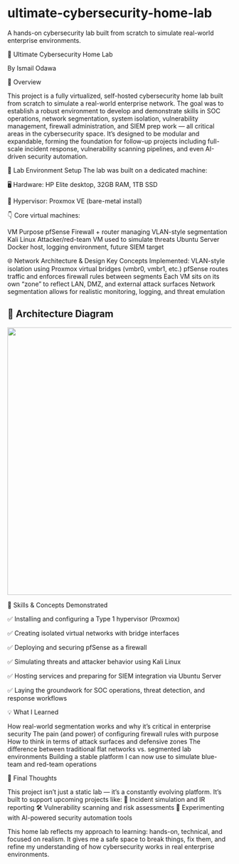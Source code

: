 # ultimate-cybersecurity-home-lab
A hands-on cybersecurity lab built from scratch to simulate real-world enterprise environments.

🧠 Ultimate Cybersecurity Home Lab

 By Ismail Odawa

 📌 Overview

This project is a fully virtualized, self-hosted cybersecurity home lab built from scratch to simulate a real-world enterprise network. The goal was to establish a robust environment to develop and demonstrate skills in SOC operations, network segmentation, system isolation, vulnerability management, firewall administration, and SIEM prep work — all critical areas in the cybersecurity space.
It’s designed to be modular and expandable, forming the foundation for follow-up projects including full-scale incident response, vulnerability scanning pipelines, and even AI-driven security automation.

🧰 Lab Environment Setup
The lab was built on a dedicated machine:

🖥️ Hardware: HP Elite desktop, 32GB RAM, 1TB SSD

🧩 Hypervisor: Proxmox VE (bare-metal install)

👇 Core virtual machines:

VM	Purpose
pfSense	Firewall + router managing VLAN-style segmentation
Kali Linux	Attacker/red-team VM used to simulate threats
Ubuntu Server	Docker host, logging environment, future SIEM target

🌐 Network Architecture & Design
Key Concepts Implemented:
VLAN-style isolation using Proxmox virtual bridges (vmbr0, vmbr1, etc.)
pfSense routes traffic and enforces firewall rules between segments
Each VM sits on its own “zone” to reflect LAN, DMZ, and external attack surfaces
Network segmentation allows for realistic monitoring, logging, and threat emulation

## 🧱 Architecture Diagram

<img src="https://github.com/user-attachments/assets/2ab76769-3ce7-4b9f-93ab-30a1e512c746" width="600"/>

🧠 Skills & Concepts Demonstrated

✅ Installing and configuring a Type 1 hypervisor (Proxmox)

✅ Creating isolated virtual networks with bridge interfaces

✅ Deploying and securing pfSense as a firewall

✅ Simulating threats and attacker behavior using Kali Linux

✅ Hosting services and preparing for SIEM integration via Ubuntu Server

✅ Laying the groundwork for SOC operations, threat detection, and response workflows

💡 What I Learned

How real-world segmentation works and why it’s critical in enterprise security
The pain (and power) of configuring firewall rules with purpose
How to think in terms of attack surfaces and defensive zones
The difference between traditional flat networks vs. segmented lab environments
Building a stable platform I can now use to simulate blue-team and red-team operations


📎 Final Thoughts

This project isn’t just a static lab — it’s a constantly evolving platform. It’s built to support upcoming projects like:
📂 Incident simulation and IR reporting
🛠️ Vulnerability scanning and risk assessments
🤖 Experimenting with AI-powered security automation tools

This home lab reflects my approach to learning: hands-on, technical, and focused on realism. It gives me a safe space to break things, fix them, and refine my understanding of how cybersecurity works in real enterprise environments.
